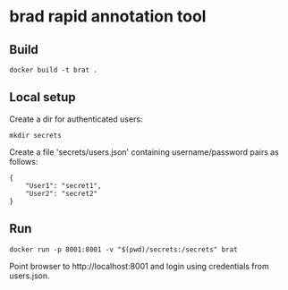 # brad rapid annotation tool

## Build

    docker build -t brat .

## Local setup

Create a dir for authenticated users:

    mkdir secrets

Create a file 'secrets/users.json' containing username/password pairs
as follows:

```
{
    "User1": "secret1",
    "User2": "secret2"
}
```

## Run

    docker run -p 8001:8001 -v "$(pwd)/secrets:/secrets" brat

Point browser to http://localhost:8001 and login using credentials from
users.json.

